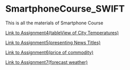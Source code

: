 # SmartphoneCourse_SWIFT
This is all the materials of Smartphone Course

[Link to Assignment4(tableView of City Temperatures)](https://github.com/ekiehuang/SmartphoneCourse_SWIFT/tree/main/Assignment4_CityTemperature_tableView)

[Link to Assignment5(presenting News Titles)](https://github.com/ekiehuang/SmartphoneCourse_SWIFT/tree/main/Assignment5_News)

[Link to Assignment6(price of commodity)](https://github.com/ekiehuang/SmartphoneCourse_SWIFT/tree/main/Assignment6_CommodityPrice)

[Link to Assignment7(forecast weather)](https://github.com/ekiehuang/SmartphoneCourse_SWIFT/tree/main/Lesson7_Weather)
